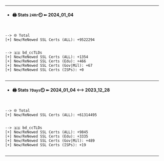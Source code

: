 

---
- #### 🖨️ **Stats** `24Hr`⏲️ ➼ 2024_01_04
```console


--> 🌐 Total
[+] New/ReNewed SSL Certs (ALL): +9522294


--> 🇧🇩 bd_ccTLDs
[+] New/ReNewed SSL Certs (ALL): +1354
[+] New/ReNewed SSL Certs (Edu): +466
[+] New/ReNewed SSL Certs (Gov|Mil): +67
[+] New/ReNewed SSL Certs (ISPs): +0


```

---
- #### 🖨️ **Stats** `7Days`⏲️ ➼ 2024_01_04 <--> 2023_12_28
```console


--> 🌐 Total
[+] New/ReNewed SSL Certs (ALL): +61314495


--> 🇧🇩 bd_ccTLDs
[+] New/ReNewed SSL Certs (ALL): +9845
[+] New/ReNewed SSL Certs (Edu): +3335
[+] New/ReNewed SSL Certs (Gov|Mil): +489
[+] New/ReNewed SSL Certs (ISPs): +19


```

---

